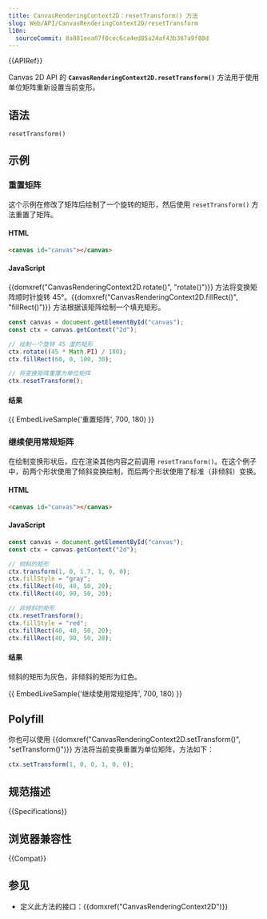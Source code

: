 ```yaml
---
title: CanvasRenderingContext2D：resetTransform() 方法
slug: Web/API/CanvasRenderingContext2D/resetTransform
l10n:
  sourceCommit: 0a881eea07f0cec6ca4ed85a24af43b367a9f80d
---
```


{{APIRef}}

Canvas 2D API 的 **`CanvasRenderingContext2D.resetTransform()`** 方法用于使用单位矩阵重新设置当前变形。

## 语法

```js-nolint
resetTransform()
```

## 示例

### 重置矩阵

这个示例在修改了矩阵后绘制了一个旋转的矩形，然后使用 `resetTransform()` 方法重置了矩阵。

#### HTML

```html
<canvas id="canvas"></canvas>
```

#### JavaScript

{{domxref("CanvasRenderingContext2D.rotate()", "rotate()")}} 方法将变换矩阵顺时针旋转 45°。{{domxref("CanvasRenderingContext2D.fillRect()", "fillRect()")}} 方法根据该矩阵绘制一个填充矩形。

```js
const canvas = document.getElementById("canvas");
const ctx = canvas.getContext("2d");

// 绘制一个旋转 45 度的矩形
ctx.rotate((45 * Math.PI) / 180);
ctx.fillRect(60, 0, 100, 30);

// 将变换矩阵重置为单位矩阵
ctx.resetTransform();
```

#### 结果

{{ EmbedLiveSample('重置矩阵', 700, 180) }}

### 继续使用常规矩阵

在绘制变换形状后，应在渲染其他内容之前调用 `resetTransform()`。在这个例子中，前两个形状使用了倾斜变换绘制，而后两个形状使用了标准（非倾斜）变换。

#### HTML

```html
<canvas id="canvas"></canvas>
```

#### JavaScript

```js
const canvas = document.getElementById("canvas");
const ctx = canvas.getContext("2d");

// 倾斜的矩形
ctx.transform(1, 0, 1.7, 1, 0, 0);
ctx.fillStyle = "gray";
ctx.fillRect(40, 40, 50, 20);
ctx.fillRect(40, 90, 50, 20);

// 非倾斜的矩形
ctx.resetTransform();
ctx.fillStyle = "red";
ctx.fillRect(40, 40, 50, 20);
ctx.fillRect(40, 90, 50, 20);
```

#### 结果

倾斜的矩形为灰色，非倾斜的矩形为红色。

{{ EmbedLiveSample('继续使用常规矩阵', 700, 180) }}

## Polyfill

你也可以使用 {{domxref("CanvasRenderingContext2D.setTransform()", "setTransform()")}} 方法将当前变换重置为单位矩阵，方法如下：

```js
ctx.setTransform(1, 0, 0, 1, 0, 0);
```

## 规范描述

{{Specifications}}

## 浏览器兼容性

{{Compat}}

## 参见

- 定义此方法的接口：{{domxref("CanvasRenderingContext2D")}}
